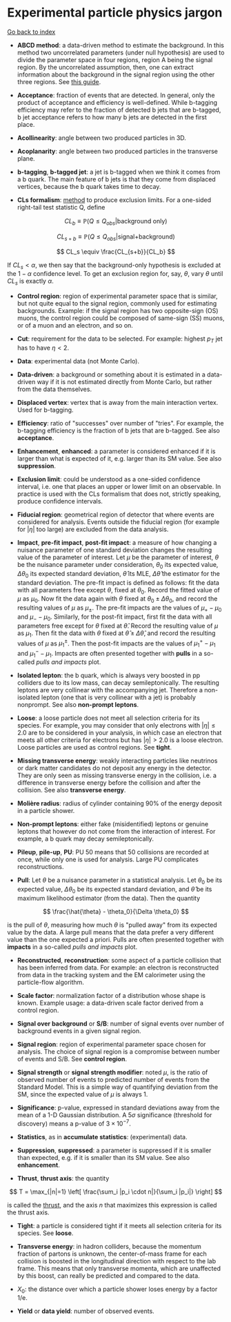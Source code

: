 # Experimental particle physics jargon

[Go back to index](README.md)

- **ABCD method**: a data-driven method to estimate the background. In this method two uncorrelated
parameters (under null hypothesis) are used to divide the parameter space in four regions, region A
being the signal region. By the uncorrelated assumption, then, one can extract information about the
background in the signal region using the other three regions. See [this guide](https://twiki.cern.ch/twiki/pub/Main/ABCDMethod/ABCDGuide_draft18Oct18.pdf).

- **Acceptance**: fraction of events that are detected. In general, only the product of acceptance
and efficiency is well-defined. While b-tagging efficiency may refer to the fraction of detected
b jets that are b-tagged, b jet acceptance refers to how many b jets are detected in the first place.

- **Acollinearity**: angle between two produced particles in 3D.

- **Acoplanarity**: angle between two produced particles in the transverse plane.

- **b-tagging**, **b-tagged jet**: a jet is b-tagged when we think it comes from a b quark. The main
feature of b jets is that they come from displaced vertices, because the b quark takes time to decay.

- **CLs formalism**: [method](https://www.pp.rhul.ac.uk/~cowan/stat/cls/CLsInfo.pdf) to
produce exclusion limits. For a one-sided right-tail test statistic Q, define

$$
CL_b \equiv \mathbb{P}(Q \le Q_{obs} | \text{background only})
$$

$$
CL_{s+b} \equiv \mathbb{P}(Q \le Q_{obs} | \text{signal+background})
$$

$$
CL_s \equiv \frac{CL_{s+b}}{CL_b}
$$

If $CL_s < \alpha$, we then say that the background-only hypothesis is excluded at the $1-\alpha$
confidence level. To get an exclusion region for, say, $\theta$, vary $\theta$ until $CL_s$ is
exactly $\alpha$.

- **Control region**: region of experimental parameter space that is similar, but not quite equal
to the signal region, commonly used for estimating backgrounds. Example: if the signal region has
two opposite-sign (OS) muons, the control region could be composed of same-sign (SS) muons, or of
a muon and an electron, and so on.

- **Cut**: requirement for the data to be selected. For example: highest $p_T$ jet has to have
$\eta < 2$.

- **Data**: experimental data (not Monte Carlo).

- **Data-driven**: a background or something about it is estimated in a data-driven way if it is not
estimated directly from Monte Carlo, but rather from the data themselves.

- **Displaced vertex**: vertex that is away from the main interaction vertex. Used for b-tagging.

- **Efficiency**: ratio of "successes" over number of "tries". For example, the b-tagging efficiency
is the fraction of b jets that are b-tagged. See also **acceptance**.

- **Enhancement**, **enhanced**: a parameter is considered enhanced if it is larger than what is
expected of it, e.g. larger than its SM value. See also **suppression**.

- **Exclusion limit**: could be understood as a one-sided confidence interval, i.e. one that places
an upper or lower limit on an observable. In practice is used with the CLs formalism that does not,
strictly speaking, produce confidence intervals.

- **Fiducial region**: geometrical region of detector that where events are considered for analysis.
Events outside the fiducial region (for example for $|\eta|$ too large) are excluded from the data
analysis.

- **Impact**, **pre-fit impact**, **post-fit impact**: a measure of how changing a nuisance parameter
of one standard deviation changes the resulting value of the parameter of interest. Let $\mu$ be
the parameter of interest, $\theta$ be the nuisance parameter under consideration, $\theta_0$ its
expected value, $\Delta \theta_0$ its expected standard deviation, $\hat{\theta}$ its MLE,
$\Delta \hat{\theta}$ the estimator for the standard deviation. The pre-fit impact is defined as
follows: fit the data with all parameters free except $\theta$, fixed at $\theta_0$. Record the
fitted value of $\mu$ as $\mu_0$. Now fit the data again with $\theta$ fixed at
$\theta_0 \pm \Delta \theta_0$, and record the resulting values of $\mu$ as $\mu_\pm$. The pre-fit
impacts are the values of $\mu_+ - \mu_0$ and $\mu_- - \mu_0$. Similarly, for the post-fit impact,
first fit the data with all parameters free except for $\theta$ fixed at $\hat{\theta}$. Record
the resulting value of $\mu$ as $\mu_1$. Then fit the data with $\theta$ fixed at
$\hat{\theta}\pm\Delta\hat{\theta}$, and record the resulting values of $\mu$ as $\mu^{\pm}_1$.
Then the post-fit impacts are the values of $\mu^+_1 - \mu_1$ and $\mu^-_1 - \mu_1$.
Impacts are often presented together with **pulls** in a so-called _pulls and impacts_ plot.

- **Isolated lepton**: the b quark, which is always very boosted in pp colliders due to its low mass,
can decay semileptonically. The resulting leptons are very collinear with the accompanying jet.
Therefore a non-isolated lepton (one that is very collinear with a jet) is probably nonprompt.
See also **non-prompt leptons**.

- **Loose**: a loose particle does not meet all selection criteria for its species. For example,
you may consider that only electrons with $|\eta| \le 2.0$ are to be considered in your analysis, in
which case an electron that meets all other criteria for electrons but has $|\eta| > 2.0$ is a
loose electron. Loose particles are used as control regions. See **tight**.

- **Missing transverse energy**: weakly interacting particles like neutrinos or dark matter
candidates do not deposit any energy in the detector. They are only seen as missing transverse energy
in the collision, i.e. a difference in transverse energy before the collision and after the collision.
See also **transverse energy**.

- **Molière radius**: radius of cylinder containing 90% of the energy deposit in a particle shower.

- **Non-prompt leptons**: either fake (misidentified) leptons or genuine leptons that however do
not come from the interaction of interest. For example, a b quark may decay semileptonically.

- **Pileup**, **pile-up**, **PU**: PU 50 means that 50 collisions are recorded at once, while
only one is used for analysis. Large PU complicates reconstructions.

- **Pull**: Let $\theta$ be a nuisance parameter in a statistical analysis. Let $\theta_0$ be its
expected value, $\Delta \theta_0$ be its expected standard deviation, and $\hat{\theta}$ be its
maximum likelihood estimator (from the data). Then the quantity

$$
\frac{\hat{\theta} - \theta_0}{\Delta \theta_0}
$$

is the pull of $\theta$, measuring how much $\theta$ is "pulled away" from its expected value
by the data. A large pull means that the data prefer a very different value than the one
expected a priori.
Pulls are often presented together with **impacts** in a so-called _pulls and impacts_ plot.

- **Reconstructed**, **reconstruction**: some aspect of a particle collision that has been inferred
from data. For example: an electron is reconstructed from data in the tracking system and the EM
calorimeter using the particle-flow algorithm.

- **Scale factor**: normalization factor of a distribution whose shape is known. Example usage: a
data-driven scale factor derived from a control region.

- **Signal over background** or **S/B**: number of signal events over number of background events
in a given signal region.

- **Signal region**: region of experimental parameter space chosen for analysis. The choice of signal
region is a compromise between number of events and S/B. See **control region**.

- **Signal strength** or **signal strength modifier**: noted $\mu$, is the ratio of observed number
of events to predicted number of events from the Standard Model. This is a simple way of quantifying
deviation from the SM, since the expected value of $\mu$ is always 1.

- **Significance**: p-value, expressed in standard deviations away from the mean of a 1-D Gaussian
distribution. A $5\sigma$ significance (threshold for discovery) means a p-value of $3\times 10^{-7}$.

- **Statistics**, as in **accumulate statistics**: (experimental) data.

- **Suppression**, **suppressed**: a parameter is suppressed if it is smaller than expected, e.g. if
it is smaller than its SM value. See also **enhancement**.

- **Thrust**, **thrust axis**: the quantity

$$
T = \max_{|n|=1} \left[ \frac{\sum_i |p_i \cdot n|}{\sum_i |p_i|} \right]
$$

is called the [thrust](https://en.wikipedia.org/wiki/Thrust_(particle_physics)), and the axis $n$ that
maximizes this expression is called the thrust axis.

- **Tight**: a particle is considered tight if it meets all selection criteria for its species.
See **loose**.

- **Transverse energy**: in hadron colliders, because the momentum fraction of partons is unknown,
the center-of-mass frame for each collision is boosted in the longitudinal direction with respect
to the lab frame. This means that only transverse momenta, which are unaffected by this boost, can
really be predicted and compared to the data.

- $X_0$: the distance over which a particle shower loses energy by a factor 1/e.

- **Yield** or **data yield**: number of observed events.

